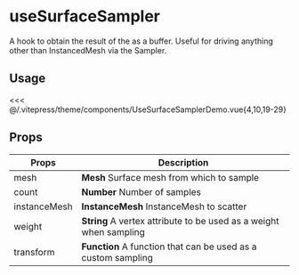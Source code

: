# useSurfaceSampler <Badge type="warning" text="^3.7.0" />

A hook to obtain the result of the <Sampler /> as a buffer. Useful for driving anything other than InstancedMesh via the Sampler.

<DocsDemo>
  <UseSurfaceSamplerDemo />
</DocsDemo>

## Usage

<<< @/.vitepress/theme/components/UseSurfaceSamplerDemo.vue{4,10,19-29}

## Props

| Props        | Description                                                        |
|--------------|--------------------------------------------------------------------|
| mesh         | **Mesh** Surface mesh from which to sample                         |
| count        | **Number** Number of samples                                       |
| instanceMesh | **InstanceMesh** InstanceMesh to scatter                           |
| weight       | **String** A vertex attribute to be used as a weight when sampling |
| transform    | **Function** A function that can be used as a custom sampling      |